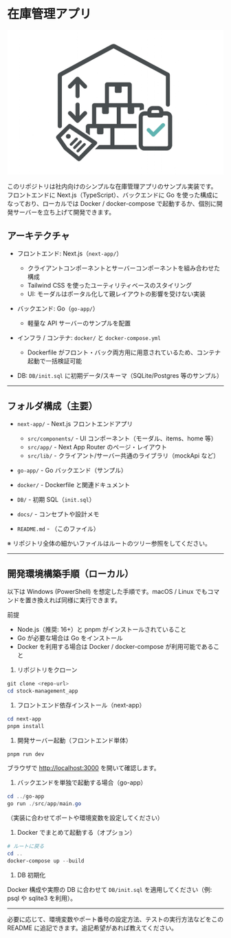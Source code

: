 # 在庫管理アプリ

![在庫管理アプリ - ヒーロー画像](.\docs\img\w-icon.png)


このリポジトリは社内向けのシンプルな在庫管理アプリのサンプル実装です。
フロントエンドに Next.js（TypeScript）、バックエンドに Go を使った構成になっており、ローカルでは Docker / docker-compose で起動するか、個別に開発サーバーを立ち上げて開発できます。

## アーキテクチャ

- フロントエンド: Next.js（`next-app/`）

  - クライアントコンポーネントとサーバーコンポーネントを組み合わせた構成
  - Tailwind CSS を使ったユーティリティベースのスタイリング
  - UI: モーダルはポータル化して親レイアウトの影響を受けない実装
- バックエンド: Go（`go-app/`）

  - 軽量な API サーバーのサンプルを配置
- インフラ / コンテナ: `docker/` と `docker-compose.yml`

  - Dockerfile がフロント・バック両方用に用意されているため、コンテナ起動で一括検証可能
- DB: `DB/init.sql` に初期データ/スキーマ（SQLite/Postgres 等のサンプル）

---

## フォルダ構成（主要）

- `next-app/` - Next.js フロントエンドアプリ

  - `src/components/` - UI コンポーネント（モーダル、items、home 等）
  - `src/app/` - Next App Router のページ・レイアウト
  - `src/lib/` - クライアント/サーバー共通のライブラリ（mockApi など）
- `go-app/` - Go バックエンド（サンプル）
- `docker/` - Dockerfile と関連ドキュメント
- `DB/` - 初期 SQL（`init.sql`）
- `docs/` - コンセプトや設計メモ
- `README.md` - （このファイル）

※ リポジトリ全体の細かいファイルはルートのツリー参照をしてください。

---

## 開発環境構築手順（ローカル）

以下は Windows (PowerShell) を想定した手順です。macOS / Linux でもコマンドを置き換えれば同様に実行できます。

前提

- Node.js（推奨: 16+）と pnpm がインストールされていること
- Go が必要な場合は Go をインストール
- Docker を利用する場合は Docker / docker-compose が利用可能であること

1. リポジトリをクローン

```powershell
git clone <repo-url>
cd stock-management_app
```

1. フロントエンド依存インストール（next-app）

```powershell
cd next-app
pnpm install
```

1. 開発サーバー起動（フロントエンド単体）

```powershell
pnpm run dev
```

ブラウザで <http://localhost:3000> を開いて確認します。

1. バックエンドを単独で起動する場合（go-app）

```powershell
cd ../go-app
go run ./src/app/main.go
```

（実装に合わせてポートや環境変数を設定してください）

1. Docker でまとめて起動する（オプション）

```powershell
# ルートに戻る
cd ..
docker-compose up --build
```

1. DB 初期化

Docker 構成や実際の DB に合わせて `DB/init.sql` を適用してください（例: psql や sqlite3 を利用）。

---

必要に応じて、環境変数やポート番号の設定方法、テストの実行方法などをこの README に追記できます。追記希望があれば教えてください。
